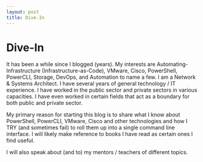 ```yaml
---
layout: post
title: Dive-In
---
```


# Dive-In

It has been a while since I blogged (years). My interests are Automating-Infrastructure (Infrastructure-as-Code), VMware, Cisco, PowerShell, PowerCLI, Storage, DevOps, and Automation to name a few. I am a Network & Systems Architect. I have several years of general technology / IT experience. I have worked in the public sector and private sectors in various capacities. I have even worked in certain fields that act as a boundary for both public and private sector.

My primary reason for starting this blog is to share what I know about PowerShell, PowerCLI, VMware, Cisco and other technologies and how I TRY (and sometimes fail) to roll them up into a single command line interface. I will likely make reference to books I have read as certain ones I find useful.  

I will also speak about (and to) my mentors / teachers of different topics. 

